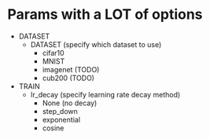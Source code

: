 # Params with a LOT of options

- DATASET
    - DATASET (specify which dataset to use)
        - cifar10
        - MNIST
        - imagenet (TODO)
        - cub200 (TODO)
- TRAIN
    - lr\_decay (specify learning rate decay method)
        - None (no decay)
        - step_down
        - exponential
        - cosine
